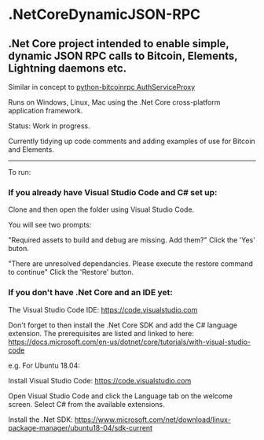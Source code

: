 # .NetCoreDynamicJSON-RPC
## .Net Core project intended to enable simple, dynamic JSON RPC calls to Bitcoin, Elements, Lightning daemons etc.

Similar in concept to [python-bitcoinrpc AuthServiceProxy](https://github.com/jgarzik/python-bitcoinrpc)

Runs on Windows, Linux, Mac using the .Net Core cross-platform application framework.

Status: Work in progress. 

Currently tidying up code comments and adding examples of use for Bitcoin and Elements.

* * * 

To run: 

### If you already have Visual Studio Code and C# set up:

Clone and then open the folder using Visual Studio Code.

You will see two prompts:

"Required assets to build and debug are missing. Add them?"
Click the 'Yes' buton.

"There are unresolved dependancies. Please execute the restore command to continue"
Click the 'Restore' button.

### If you don't have .Net Core and an IDE yet:

The Visual Studio Code IDE: https://code.visualstudio.com 

Don't forget to then install the .Net Core SDK and add the C# language extension. The prerequisites are listed and linked to here: https://docs.microsoft.com/en-us/dotnet/core/tutorials/with-visual-studio-code

e.g. For Ubuntu 18.04:

Install Visual Studio Code: https://code.visualstudio.com 

Open Visual Studio Code and click the Language tab on the welcome screen. Select C# from the available extensions.

Install the .Net SDK: https://www.microsoft.com/net/download/linux-package-manager/ubuntu18-04/sdk-current


